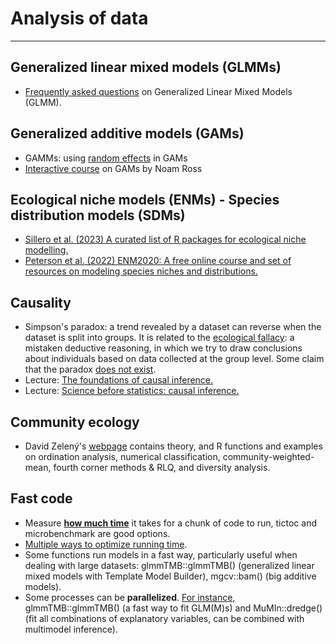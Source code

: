 # Analysis of data
---

## Generalized linear mixed models (GLMMs)

- [Frequently asked questions](https://bbolker.github.io/mixedmodels-misc/glmmFAQ.html) on Generalized Linear Mixed Models (GLMM).

## Generalized additive models (GAMs)

- GAMMs: using [random effects](https://fromthebottomoftheheap.net/2021/02/02/random-effects-in-gams/) in GAMs
- [Interactive course](https://noamross.github.io/gams-in-r-course/) on GAMs by Noam Ross


## Ecological niche models (ENMs) - Species distribution models (SDMs)

- [Sillero et al. (2023) A curated list of R packages for ecological niche modelling.](https://doi.org/10.1016/j.ecolmodel.2022.110242)
- [Peterson et al. (2022) ENM2020: A free online course and set of resources on modeling species niches and distributions.](https://doi.org/10.17161/bi.v17i.15016)

## Causality

- Simpson's paradox: a trend revealed by a dataset can reverse when the dataset is split into groups. It is related to the [ecological fallacy](http://lineardigressions.com/episodes/2016/5/28/ecological-inference-and-simpsons-paradox): a mistaken deductive reasoning, in which we try to draw conclusions about individuals based on data collected at the group level. Some claim that the paradox [does not exist](https://wildetruth.substack.com/p/simpsons-paradox-and-existential).
- Lecture: [The foundations of causal inference.](https://www.youtube.com/watch?v=nWaM6XmQEmU)
- Lecture: [Science before statistics: causal inference.](https://www.youtube.com/watch?v=KNPYUVmY3NM&t=4937s)

## Community ecology

- David Zelený's [webpage](https://www.davidzeleny.net/anadat-r/doku.php/en:start) contains theory, and R functions and examples on ordination analysis, numerical classification, community-weighted-mean, fourth corner methods & RLQ, and diversity analysis.


## Fast code

- Measure [**how much time**](https://www.alexejgossmann.com/benchmarking_r/) it takes for a chunk of code to run, tictoc and microbenchmark are good options.
- [Multiple ways to optimize running time](https://www.r-bloggers.com/2016/01/strategies-to-speedup-r-code/).
- Some functions run models in a fast way, particularly useful when dealing with large datasets: glmmTMB::glmmTMB() (generalized linear mixed models with Template Model Builder), mgcv::bam() (big additive models).
- Some processes can be **parallelized**. [For instance,](https://stackoverflow.com/questions/74222940/parallelize-both-model-fitting-and-dredging-glmmtmb-dredge) glmmTMB::glmmTMB() (a fast way to fit GLM(M)s) and MuMIn::dredge() (fit all combinations of explanatory variables, can be combined with multimodel inference).
